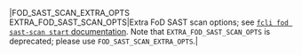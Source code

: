 |FOD_SAST_SCAN_EXTRA_OPTS<br/>EXTRA_FOD_SAST_SCAN_OPTS|Extra FoD SAST scan options; see [`fcli fod sast-scan start` documentation]({{var:fcli-doc-base-url}}/manpage/fcli-fod-sast-scan-start.html). Note that `EXTRA_FOD_SAST_SCAN_OPTS` is deprecated; please use `FOD_SAST_SCAN_EXTRA_OPTS`.|
